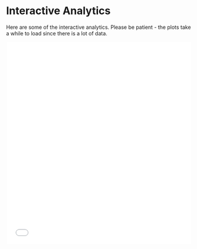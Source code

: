 # Interactive Analytics

Here are some of the interactive analytics.
Please be patient - the plots take a while to load since there is a lot of data.

<iframe src="interactivenumpeoplegraph.html"
        sandbox="allow-same-origin allow-scripts"
        width="900"
        height="550"
        scrolling="no"
        seamless="seamless"
        frameborder="0" style="display: block; margin-left: auto; margin-right: auto; width: 500">
</iframe>